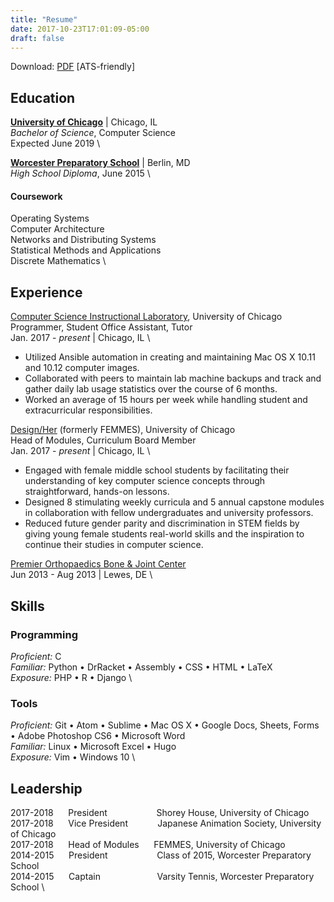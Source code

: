 ```yaml
---
title: "Resume"
date: 2017-10-23T17:01:09-05:00
draft: false
---
```


Download: [PDF]( /file/cchoy-resume.pdf ) [ATS-friendly]

## Education
**[University of Chicago](https://www.uchicago.edu/)** | Chicago, IL \
*Bachelor of Science*, Computer Science  \
Expected June 2019 \


**[Worcester Preparatory School](https://worcesterprep.org/)** | Berlin, MD \
*High School Diploma*, June 2015  \

#### Coursework
Operating Systems \
Computer Architecture \
Networks and Distributing Systems \
Statistical Methods and Applications \
Discrete Mathematics \

## Experience
[Computer Science Instructional Laboratory](https://csil.cs.uchicago.edu), University of Chicago \
Programmer, Student Office Assistant, Tutor \
Jan. 2017 - *present* | Chicago, IL \

* Utilized Ansible automation in creating and maintaining Mac OS X 10.11 and 10.12 computer images.
* Collaborated with peers to maintain lab machine backups and track and gather daily lab usage statistics over the course of 6 months.
* Worked an average of 15 hours per week while handling student and extracurricular responsibilities.

[Design/Her](http://femmes.io) (formerly FEMMES), University of Chicago \
Head of Modules, Curriculum Board Member \
Jan. 2017 - *present* | Chicago, IL \

* Engaged with female middle school students by facilitating their understanding of key computer science concepts through straightforward, hands-on lessons.
* Designed 8 stimulating weekly curricula and 5 annual capstone modules in collaboration with fellow undergraduates and university professors.
* Reduced future gender parity and discrimination in STEM fields by giving young female students real-world skills and the inspiration to continue their studies in computer science.

[Premier Orthopaedics Bone & Joint Center](http://www.delawarebonecare.com/) \
Jun 2013 - Aug 2013 | Lewes, DE \

## Skills
### Programming
*Proficient:* C \
*Familiar:* Python • DrRacket • Assembly • CSS • HTML • LaTeX\
*Exposure:*  PHP • R • Django \


### Tools
*Proficient:* Git • Atom • Sublime • Mac OS X • Google Docs, Sheets, Forms
• Adobe Photoshop CS6 • Microsoft Word \
*Familiar:*  Linux • Microsoft Excel • Hugo \
*Exposure:* Vim • Windows 10 \

## Leadership
2017-2018 &nbsp;&nbsp;&nbsp;&nbsp; President &nbsp;&nbsp;&nbsp;&nbsp;&nbsp;&nbsp;&nbsp;&nbsp;&nbsp;&nbsp;&nbsp;&nbsp;&nbsp;&nbsp;&nbsp;&nbsp;&nbsp;&nbsp; Shorey House, University of Chicago \
2017-2018 &nbsp;&nbsp;&nbsp;&nbsp; Vice President &nbsp;&nbsp;&nbsp;&nbsp;&nbsp;&nbsp;&nbsp;&nbsp;&nbsp;&nbsp; Japanese Animation Society, University of Chicago \
2017-2018 &nbsp;&nbsp;&nbsp;&nbsp; Head of Modules &nbsp;&nbsp;&nbsp;&nbsp; FEMMES, University of Chicago \
2014-2015 &nbsp;&nbsp;&nbsp;&nbsp; President &nbsp;&nbsp;&nbsp;&nbsp;&nbsp;&nbsp;&nbsp;&nbsp;&nbsp;&nbsp;&nbsp;&nbsp;&nbsp;&nbsp;&nbsp;&nbsp;&nbsp;&nbsp; Class of 2015, Worcester Preparatory School \
2014-2015 &nbsp;&nbsp;&nbsp;&nbsp; Captain &nbsp;&nbsp;&nbsp;&nbsp;&nbsp;&nbsp;&nbsp;&nbsp;&nbsp;&nbsp;&nbsp;&nbsp;&nbsp;&nbsp;&nbsp;&nbsp;&nbsp;&nbsp;&nbsp;&nbsp;&nbsp; Varsity Tennis, Worcester Preparatory School \


<br>
